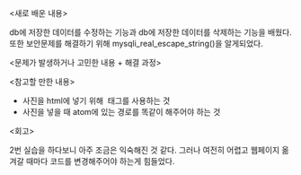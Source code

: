 <새로 배운 내용>

db에 저장한 데이터를 수정하는 기능과 db에 저장한 데이터를 삭제하는 기능을 배웠다.
또한 보안문제를 해결하기 위해 mysqli_real_escape_string()을 알게되었다.

<문제가 발생하거나 고민한 내용 + 해결 과정>


<참고할 만한 내용>

- 사진을 html에 넣기 위해 <img src> 태그를 사용하는 것
- 사진을 넣을 때 atom에 있는 경로를 똑같이 해주어야 하는 것 


<회고>

2번 실습을 하다보니 아주 조금은 익숙해진 것 같다. 
그러나 여전히 어렵고 웹페이지 옮겨갈 때마다 코드를 변경해주어야 하는게 힘들었다.
